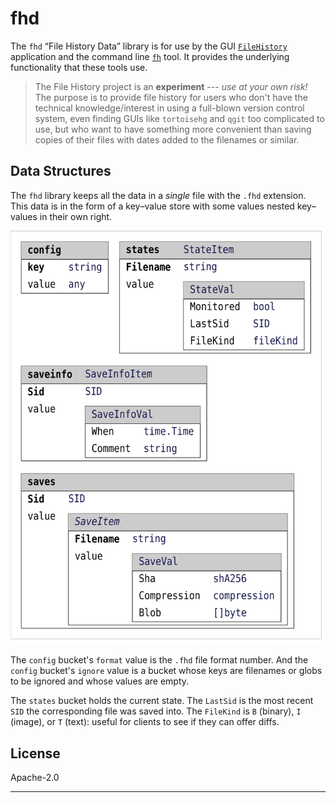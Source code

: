 # fhd

The `fhd` “File History Data” library is for use by the GUI
[`FileHistory`](https://github.com/mark-summerfield/filehistory) application
and the command line [`fh`](https://github.com/mark-summerfield/fh) tool. It
provides the underlying functionality that these tools use.

> The File History project is an **experiment** --- _use at your own risk!_
> The purpose is to provide file history for users who don't have the
> technical knowledge/interest in using a full-blown version control system,
> even finding GUIs like `tortoisehg` and `qgit` too complicated to use,
> but who want to have something more convenient than saving copies of their
> files with dates added to the filenames or similar.

## Data Structures

The `fhd` library keeps all the data in a _single_ file with the `.fhd`
extension. This data is in the form of a key–value store with some values
nested key–values in their own right.

![The `fhd` Key–Value Data Store](diag/db.svg)

The `config` bucket's `format` value is the `.fhd` file format number. And
the `config` bucket's `ignore` value is a bucket whose keys are filenames
or globs to be ignored and whose values are empty.

The `states` bucket holds the current state. The `LastSid` is the most
recent `SID` the corresponding file was saved into. The `FileKind` is `B`
(binary), `I` (image), or `T` (text): useful for clients to see if they can
offer diffs.

## License

Apache-2.0

---
